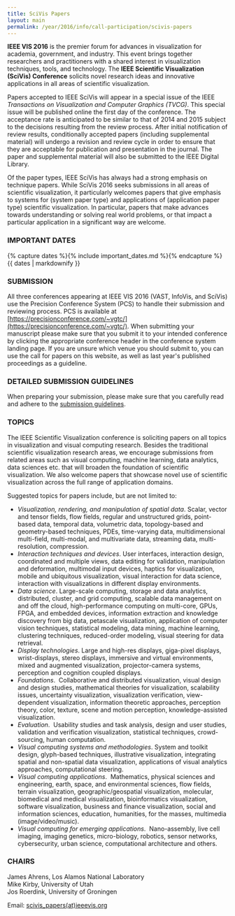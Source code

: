 ```yaml
---
title: SciVis Papers
layout: main
permalink: /year/2016/info/call-participation/scivis-papers
---
```


**IEEE VIS 2016** is the premier forum for advances in visualization
for academia, government, and industry. This event brings together
researchers and practitioners with a shared interest in visualization
techniques, tools, and technology. The **IEEE Scientific Visualization
(SciVis) Conference** solicits novel research ideas and innovative
applications in all areas of scientific visualization.

Papers accepted to IEEE SciVis will appear in a special issue of the
IEEE *Transactions on Visualization and Computer Graphics (TVCG)*. This
special issue will be published online the first day of the
conference. The acceptance rate is anticipated to be similar to that
of 2014 and 2015 subject to the decisions resulting from the review
process. After initial notification of review results, conditionally
accepted papers (including supplemental material) will undergo a
revision and review cycle in order to ensure that they are acceptable
for publication and presentation in the journal. The paper and
supplemental material will also be submitted to the IEEE Digital
Library.

Of the paper types, IEEE SciVis has always had a strong emphasis on
technique papers. While SciVis 2016 seeks submissions in all areas of
scientific visualization, it particularly welcomes papers that give
emphasis to systems for (system paper type) and applications of
(application paper type) scientific visualization. In particular,
papers that make advances towards understanding or solving real world
problems, or that impact a particular application in a significant way
are welcome.

### IMPORTANT DATES

{% capture dates %}{% include important_dates.md %}{% endcapture %}
{{ dates | markdownify }}

### SUBMISSION

All three conferences appearing at IEEE VIS 2016 (VAST, InfoVis, and
SciVis) use the Precision Conference System (PCS) to handle their
submission and reviewing process. PCS is available at
[https://precisionconference.com/~vgtc/](https://precisionconference.com/~vgtc/). When
submitting your manuscript please make sure that you submit it to your
intended conference by clicking the appropriate conference header in
the conference system landing page. If you are unsure which venue you
should submit to, you can use the call for papers on this website, as
well as last year's published proceedings as a guideline.

### DETAILED SUBMISSION GUIDELINES

When preparing your submission, please make sure that you carefully
read and adhere to the
[submission guidelines](/year/2016/info/call-participation/paper-submission-guidelines).

### TOPICS

The IEEE Scientific Visualization conference is soliciting papers on
all topics in visualization and visual computing research. Besides the
traditional scientific visualization research areas, we encourage
submissions from related areas such as visual computing, machine
learning, data analytics, data sciences etc. that will broaden the
foundation of scientific visualization. We also welcome papers that
showcase novel use of scientific visualization across the full range
of application domains.

Suggested topics for papers include, but are not limited to:

* *Visualization, rendering, and manipulation of spatial data*. Scalar,
  vector and tensor fields, flow fields, regular and unstructured
  grids, point-based data, temporal data, volumetric data,
  topology-based and geometry-based techniques, PDEs, time-varying
  data, multidimensional multi-field, multi-modal, and multivariate
  data, streaming data, multi-resolution, compression.
* *Interaction techniques and devices*. User interfaces, interaction
  design, coordinated and multiple views, data editing for validation,
  manipulation and deformation, multimodal input devices, haptics for
  visualization, mobile and ubiquitous visualization, visual
  interaction for data science, interaction with visualizations in
  different display environments.
* *Data science*. Large-scale computing, storage and data analytics,
  distributed, cluster, and grid computing, scalable data management
  on and off the cloud, high-performance computing on multi-core,
  GPUs, FPGA, and embedded devices, information extraction and
  knowledge discovery from big data, petascale visualization,
  application of computer vision techniques, statistical modeling,
  data mining, machine learning, clustering techniques, reduced-order
  modeling, visual steering for data retrieval.
* *Display technologies*. Large and high-res displays, giga-pixel
  displays, wrist-displays, stereo displays, immersive and virtual
  environments, mixed and augmented visualization, projector-camera
  systems, perception and cognition coupled displays.
* *Foundations*.  Collaborative and distributed visualization, visual
  design and design studies, mathematical theories for visualization,
  scalability issues, uncertainty visualization, visualization
  verification, view-dependent visualization, information theoretic
  approaches, perception theory, color, texture, scene and motion
  perception, knowledge-assisted visualization.
* *Evaluation*.  Usability studies and task analysis, design and user
  studies, validation and verification visualization, statistical
  techniques, crowd-sourcing, human computation.
* *Visual computing systems and methodologies*. System and toolkit
  design, glyph-based techniques, illustrative visualization,
  integrating spatial and non-spatial data visualization, applications
  of visual analytics approaches, computational steering.
* *Visual computing applications*.  Mathematics, physical sciences and
  engineering, earth, space, and environmental sciences, flow fields,
  terrain visualization, geographic/geospatial visualization,
  molecular, biomedical and medical visualization, bioinformatics
  visualization, software visualization, business and finance
  visualization, social and information sciences, education,
  humanities, for the masses, multimedia (image/video/music).
* *Visual computing for emerging applications*.  Nano-assembly, live
  cell imaging, imaging genetics, micro-biology, robotics, sensor
  networks, cybersecurity, urban science, computational architecture
  and others.
  
### CHAIRS

James Ahrens, Los Alamos National Laboratory  
Mike Kirby, University of Utah  
Jos Roerdink, University of Groningen

Email: [scivis_papers(at)ieeevis.org](mailto:scivis_papers@ieeevis.org)
